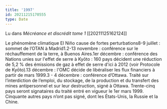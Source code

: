 ```yaml
---
title: '1997'
id: 20211215170555
type: Date
---
```


Lu dans *Mécréance et discrédit tome 1* [[20211125162124]]

Le phénomène climatique El Niño cause de fortes perturbations8-9 juillet : sommet de l’OTAN à Madrid1.2-13 novembre : conférence sur le réchauffement de la terre, à Buenos Aires.1er décembre : conférence des Nations unies sur l'effet de serre à Kyōto : 160 pays décident une réduction de 5,2 % des émissions de gaz à effet de serre d'ici à 2012 (voir Protocole de Kyōto).13 décembre : l'OMC décide de libéraliser les flux financiers à partir de mars 1999.3 - 4 décembre : conférence d’Ottawa. Traité sur l’interdiction de l’emploi, du stockage, de la production et du transfert des mines antipersonnel et sur leur destruction, signé à Ottawa. Trente-cinq pays seront signataires du traité entré en vigueur le 1er mars 1999. Cinquante autres pays n’ont pas signé, dont les États-Unis, la Russie et la Chine.